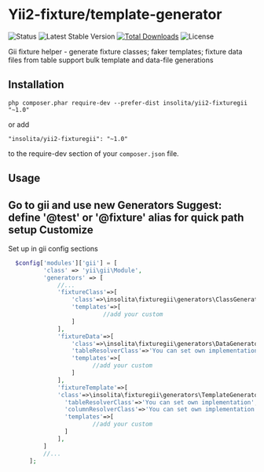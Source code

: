 Yii2-fixture/template-generator
===============================

![Status](https://travis-ci.org/Insolita/yii2-fixturegii.svg?branch=master)
![Latest Stable Version](https://img.shields.io/packagist/v/insolita/yii2-fixturegii.svg)
[![Total Downloads](https://img.shields.io/packagist/dt/insolita/yii2-fixturegii.svg)](https://packagist.org/packages/insolita/yii2-fixturegii.svg)
![License](https://img.shields.io/packagist/l/insolita/yii2-fixturegii.svg)

Gii fixture helper - generate fixture classes; faker templates; fixture data files from table
support bulk template and data-file generations

Installation
------------


```
php composer.phar require-dev --prefer-dist insolita/yii2-fixturegii "~1.0"
```

or add

```
"insolita/yii2-fixturegii": "~1.0"
```

to the require-dev section of your `composer.json` file.


Usage
-----
Go to gii and use new Generators
**Suggest:** define '@test' or '@fixture' alias for quick path setup
Customize
---------
Set up in gii config sections
```php
  $config['modules']['gii'] = [
          'class' => 'yii\gii\Module',
          'generators' => [
              //...
              'fixtureClass'=>[
                  'class'=>\insolita\fixturegii\generators\ClassGenerator::class,
                  'templates'=>[
                           //add your custom
                  ]
              ],
              'fixtureData'=>[
                  'class'=>\insolita\fixturegii\generators\DataGenerator::class,
                  'tableResolverClass'=>'You can set own implementation',
                  'templates'=>[
                        //add your custom
                  ]
              ],
              'fixtureTemplate'=>[
              'class'=>\insolita\fixturegii\generators\TemplateGenerator::class,
                'tableResolverClass'=>'You can set own implementation',
                'columnResolverClass'=>'You can set own implementation',
                'templates'=>[
                        //add your custom
                ]
              ],
          ]
          //...
      ];
```

